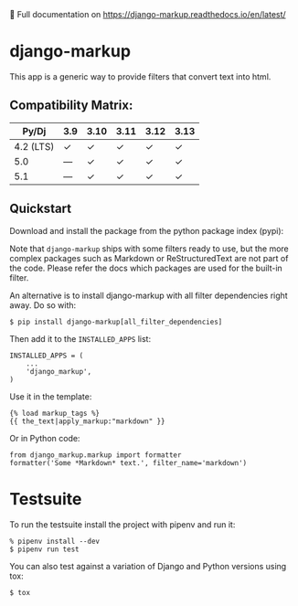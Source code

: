 <a href="https://pypi.org/project/django-markup/"><img src="https://img.shields.io/pypi/v/django-markup.svg" alt=""/></a> <a href="https://github.com/bartTC/django-markup/actions"><img src="https://github.com/bartTC/django-markup/actions/workflows/push.yml/badge.svg?branch=main" alt=""/></a>

📖 Full documentation on https://django-markup.readthedocs.io/en/latest/

# django-markup

This app is a generic way to provide filters that convert text into html.

## Compatibility Matrix:

| Py/Dj     | 3.9 | 3.10 | 3.11 | 3.12 | 3.13 |
|-----------|-----|------|------|------|------|
| 4.2 (LTS) | ✓   | ✓    | ✓    | ✓    | ✓    |
| 5.0       | —   | ✓    | ✓    | ✓    | ✓    |
| 5.1       | —   | ✓    | ✓    | ✓    | ✓    |

## Quickstart

Download and install the package from the python package index (pypi):

Note that `django-markup` ships with some filters ready to use, but the more
complex packages such as Markdown or ReStructuredText are not part of the code.
Please refer the docs which packages are used for the built-in filter.

An alternative is to install django-markup with all filter dependencies
right away. Do so with:

    $ pip install django-markup[all_filter_dependencies]

Then add it to the ``INSTALLED_APPS`` list:

    INSTALLED_APPS = (
        ...
        'django_markup',
    )

Use it in the template:

    {% load markup_tags %}
    {{ the_text|apply_markup:"markdown" }}

Or in Python code:

    from django_markup.markup import formatter
    formatter('Some *Markdown* text.', filter_name='markdown')

# Testsuite

To run the testsuite install the project with pipenv and run it:

    % pipenv install --dev
    $ pipenv run test

You can also test against a variation of Django and Python versions
using tox:

    $ tox

